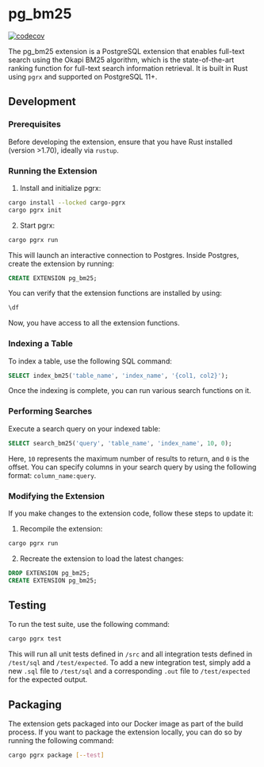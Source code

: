 # pg_bm25

<a href="https://codecov.io/gh/paradedb/paradedb">
<img src="https://codecov.io/gh/paradedb/paradedb/graph/badge.svg?token=PHV8CAMHNQ"
    alt="codecov">
</a>

The pg_bm25 extension is a PostgreSQL extension that enables full-text search
using the Okapi BM25 algorithm, which is the state-of-the-art ranking function
for full-text search information retrieval. It is built in Rust using `pgrx` and
supported on PostgreSQL 11+.

## Development

### Prerequisites

Before developing the extension, ensure that you have Rust installed
(version >1.70), ideally via `rustup`.

### Running the Extension

1. Install and initialize pgrx:

```bash
cargo install --locked cargo-pgrx
cargo pgrx init
```

2. Start pgrx:

```bash
cargo pgrx run
```

This will launch an interactive connection to Postgres. Inside Postgres, create
the extension by running:

```sql
CREATE EXTENSION pg_bm25;
```

You can verify that the extension functions are installed by using:

```sql
\df
```

Now, you have access to all the extension functions.

### Indexing a Table

To index a table, use the following SQL command:

```sql
SELECT index_bm25('table_name', 'index_name', '{col1, col2}');
```

Once the indexing is complete, you can run various search functions on it.

### Performing Searches

Execute a search query on your indexed table:

```sql
SELECT search_bm25('query', 'table_name', 'index_name', 10, 0);
```

Here, `10` represents the maximum number of results to return, and `0` is the
offset. You can specify columns in your search query by using the following
format: `column_name:query`.

### Modifying the Extension

If you make changes to the extension code, follow these steps to update it:

1. Recompile the extension:

```bash
cargo pgrx run
```

2. Recreate the extension to load the latest changes:

```sql
DROP EXTENSION pg_bm25;
CREATE EXTENSION pg_bm25;
```

## Testing

To run the test suite, use the following command:

```bash
cargo pgrx test
```

This will run all unit tests defined in `/src` and all integration tests defined
in `/test/sql` and `/test/expected`. To add a new integration test, simply add a
new `.sql` file to `/test/sql` and a corresponding `.out` file to
`/test/expected` for the expected output.

## Packaging

The extension gets packaged into our Docker image as part of the build process.
If you want to package the extension locally, you can do so by running the
following command:

```bash
cargo pgrx package [--test]
```

